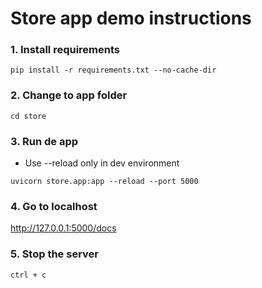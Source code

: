 # Store app demo instructions


### 1. Install requirements
```
pip install -r requirements.txt --no-cache-dir
```

### 2. Change to app folder
```
cd store
```

### 3. Run de app
* Use --reload only in dev environment
```
uvicorn store.app:app --reload --port 5000
```

### 4. Go to localhost
http://127.0.0.1:5000/docs

### 5. Stop the server
```
ctrl + c
```